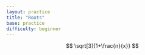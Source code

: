 ```yaml
---
layout: practice 
title: "Roots"
base: practice
difficulty: beginner
---
```


$$ \sqrt[3]{1+\frac{n}{x}} $$
